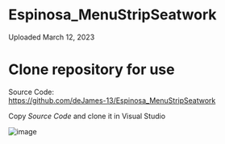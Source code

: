 # Espinosa_MenuStripSeatwork
Uploaded March 12, 2023 

# Clone repository for use
Source Code: \
https://github.com/deJames-13/Espinosa_MenuStripSeatwork
>
Copy _Source Code_ and clone it in Visual Studio


![image](https://user-images.githubusercontent.com/109223910/224541103-d49f77f2-5011-4913-8cbd-980773a4710a.png)
